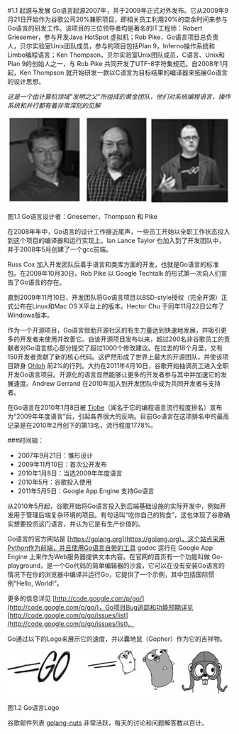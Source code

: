 #1.1 起源与发展
Go语言起源2007年，并于2009年正式对外发布。它从2009年9月21日开始作为谷歌公司20%兼职项目，即相关员工利用20%的空余时间来参与Go语言的研发工作。该项目的三位领导者均是著名的IT工程师：Robert Griesemer，参与开发Java HotSpot 虚拟机；Rob Pike，Go语言项目总负责人，贝尔实验室Unix团队成员，参与的项目包括Plan 9，Inferno操作系统和Limbo编程语言；Ken Thompson，贝尔实验室Unix团队成员，C语言、Unix和Plan 9的创始人之一，与 Rob Pike 共同开发了UTF-8字符集规范。自2008年1月起，Ken Thompson 就开始研发一款以C语言为目标结果的编译器来拓展Go语言的设计思想。

*这是一个由计算机领域“发明之父”所组成的黄金团队，他们对系统编程语言，操作系统和并行都有着非常深刻的见解*

![](images/1.1.designers_of_Go.jpg?raw=true)

图1.1 Go语言设计者：Griesemer，Thompson 和 Pike

在2008年年中，Go语言的设计工作接近尾声，一些员工开始以全职工作状态投入到这个项目的编译器和运行实现上。Ian Lance Taylor 也加入到了开发团队中，并于2008年5月创建了一个gcc前端。

Russ Cox 加入开发团队后着手语言和类库方面的开发，也就是Go语言的标准包。在2009年10月30日，Rob Pike 以 Google Techtalk 的形式第一次向人们宣告了Go语言的存在。

直到2009年11月10日，开发团队将Go语言项目以BSD-style授权（完全开源）正式公布在Linux和Mac OS X平台上的版本。Hector Chu 于同年11月22日公布了Windows版本。

作为一个开源项目，Go语言借助开源社区的有生力量达到快速地发展，并吸引更多的开发者来使用并改善它。自该开源项目发布以来，超过200名非谷歌员工的贡献者对Go语言核心部分提交了超过1000个修改建议。在过去的18个月里，又有150开发者贡献了新的核心代码。这俨然形成了世界上最大的开源团队，并使该项目跻身 [Ohloh](www.ohloh.net) 前2%的行列。大约在2011年4月10日，谷歌开始抽调员工进入全职开发Go语言项目。开源化的语言显然能够让更多的开发者参与其中并加速它的发展速度。Andrew Gerrand 在2010年加入到开发团队中成为共同开发者与支持者。

在Go语言在2010年1月8日被 [Tiobe](www.tiobe.com)（闻名于它的编程语言流行程度排名）宣布为“2009年年度语言”后，引起各界很大的反响。目前Go语言在这项排名中的最高记录是在2010年2月创下的第13名，流行程度1778%。

###时间轴：

- 2007年9月21日：雏形设计
- 2009年11月10日：首次公开发布
- 2010年1月8日：当选2009年年度语言
- 2010年5月：谷歌投入使用
- 2011年5月5日：Google App Engine 支持Go语言

从2010年5月起，谷歌开始将Go语言投入到后端基础设施的实际开发中，例如开发用于管理后端复杂环境的项目。有句话叫“吃你自己的狗食”，这也体现了谷歌确实想要投资这门语言，并认为它是有生产价值的。

Go语言的官方网站是 [https://golang.org](https://golang.org)，这个站点采用Python作为前端，并且使用Go语言自带的工具 godoc 运行在 Google App Engine 上来作为Web服务器提供文本内容。在官网的首页有一个功能叫做 Go-playground，是一个Go代码的简单编辑器的沙盒，它可以在没有安装Go语言的情况下在你的浏览器中编译并运行Go，它提供了一个示例，其中包括国际惯例“Hello, World!”。

更多的信息详见 [http://code.google.com/p/go/](http://code.google.com/p/go/)，Go项目Bug追踪和功能预期详见 [http://code.google.com/p/go/issues/list](http://code.google.com/p/go/issues/list)。

Go通过以下的Logo来展示它的速度，并以囊地鼠（Gopher）作为它的吉祥物。

![](images/1.2.Go_logo.jpg?raw=true)

图1.2 Go语言Logo

谷歌邮件列表 [golang-nuts](http://groups.google.com/group/golang-nuts/) 非常活跃，每天的讨论和问题解答数以百计。

